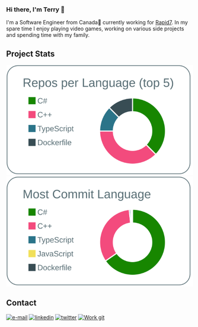 ### Hi there, I'm Terry 👋

I'm a Software Engineer from Canada🍁 currently working for [Rapid7](https://www.rapid7.com).  In my spare time I enjoy playing video games, working on various side projects and spending time with my family.

## Project Stats

[![](https://raw.githubusercontent.com/tsmoreland/tsmoreland/main/profile-summary-card-output/default/1-repos-per-language.svg)](https://github.com/vn7n24fzkq/github-profile-summary-cards)
[![](https://raw.githubusercontent.com/tsmoreland/tsmoreland/main/profile-summary-card-output/default/2-most-commit-language.svg)](https://github.com/vn7n24fzkq/github-profile-summary-cards)
## Contact 

[![e-mail](https://img.icons8.com/material-outlined/32/000000/ball-point-pen.png)](mailto://terry.s.moreland@gmail.com)
[![linkedin](https://img.icons8.com/material-outlined/32/000044/linkedin.png)](https://www.linkedin.com/in/terry-moreland-70ab7648/)
[![twitter](https://img.icons8.com/material-outlined/32/1DA1F2/twitter.png)](https://twitter.com/Ts_Moreland)
[![Work git](https://img.icons8.com/material-outlined/32/000000/github.png)](https://github.com/tmoreland-r7)

<!--
**tsmoreland/tsmoreland** is a ✨ _special_ ✨ repository because its `README.md` (this file) appears on your GitHub profile.

Here are some ideas to get you started:

- 🔭 I’m currently working on ...
- 🌱 I’m currently learning ...
- 👯 I’m looking to collaborate on ...
- 🤔 I’m looking for help with ...
- 💬 Ask me about ...
- 📫 How to reach me: ...
- 😄 Pronouns: ...
- ⚡ Fun fact: ...
-->
